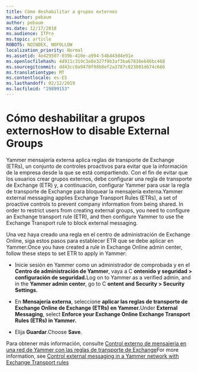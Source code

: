 ```yaml
---
title: Cómo deshabilitar a grupos externos
ms.author: pebaum
author: pebaum
ms.date: 12/17/2018
ms.audience: ITPro
ms.topic: article
ROBOTS: NOINDEX, NOFOLLOW
localization_priority: Normal
ms.assetid: 4e429507-039b-410e-a994-54b443d4e91e
ms.openlocfilehash: 4d911c319c3e8e327f9b3af3ba67816e646bc468
ms.sourcegitcommit: dd43cc0a9470f98b8ef2a3787c823801d674c666
ms.translationtype: MT
ms.contentlocale: es-ES
ms.lasthandoff: 02/12/2019
ms.locfileid: "29899153"
---
```

# <a name="how-to-disable-external-groups"></a><span data-ttu-id="a5bbf-102">Cómo deshabilitar a grupos externos</span><span class="sxs-lookup"><span data-stu-id="a5bbf-102">How to disable External Groups</span></span>

<span data-ttu-id="a5bbf-p101">Yammer mensajería externa aplica reglas de transporte de Exchange (ETRs), un conjunto de controles proactivos para evitar que la información de la empresa desde la que se está compartiendo. Con el fin de evitar que los usuarios crear grupos externos, debe configurar una regla de transporte de Exchange (ETR) y, a continuación, configurar Yammer para usar la regla de transporte de Exchange para bloquear la mensajería externa.</span><span class="sxs-lookup"><span data-stu-id="a5bbf-p101">Yammer external messaging applies Exchange Transport Rules (ETRs), a set of proactive controls to prevent company information from being shared. In order to restrict users from creating external groups, you need to configure an Exchange transport rule (ETR), and then configure Yammer to use the Exchange Transport rule to block external messaging.</span></span> 
  
<span data-ttu-id="a5bbf-105">Una vez haya creado una regla en el centro de administración de Exchange Online, siga estos pasos para establecer ETR que se debe aplicar en Yammer:</span><span class="sxs-lookup"><span data-stu-id="a5bbf-105">Once you have created a rule in Exchange Online admin center, follow these steps to set ETR to apply in Yammer:</span></span>
  
- <span data-ttu-id="a5bbf-106">Inicie sesión en Yammer como un administrador de comprobada y en el **Centro de administración de Yammer**, vaya a C **ontenido y seguridad \> configuración de seguridad.**</span><span class="sxs-lookup"><span data-stu-id="a5bbf-106">Log on to Yammer as a verified admin, and in the **Yammer admin center**, go to C **ontent and Security \> Security Settings.**</span></span>
    
- <span data-ttu-id="a5bbf-107">En **Mensajería externa**, seleccione **aplicar las reglas de transporte de Exchange Online de Exchange (ETRs) en Yammer.**</span><span class="sxs-lookup"><span data-stu-id="a5bbf-107">Under **External Messaging**, select **Enforce your Exchange Online Exchange Transport Rules (ETRs) in Yammer.**</span></span>
    
- <span data-ttu-id="a5bbf-108">Elija **Guardar**.</span><span class="sxs-lookup"><span data-stu-id="a5bbf-108">Choose **Save**.</span></span> 
    
<span data-ttu-id="a5bbf-109">Para obtener más información, consulte [Control externo de mensajería en una red de Yammer con las reglas de transporte de Exchange](https://support.office.com/article/Control-external-messaging-in-a-Yammer-network-with-Exchange-Transport-Rules-f8fd6403-c8f3-4307-9230-65304d6000d9)</span><span class="sxs-lookup"><span data-stu-id="a5bbf-109">For more information, see [Control external messaging in a Yammer network with Exchange Transport rules](https://support.office.com/article/Control-external-messaging-in-a-Yammer-network-with-Exchange-Transport-Rules-f8fd6403-c8f3-4307-9230-65304d6000d9)</span></span>
  

